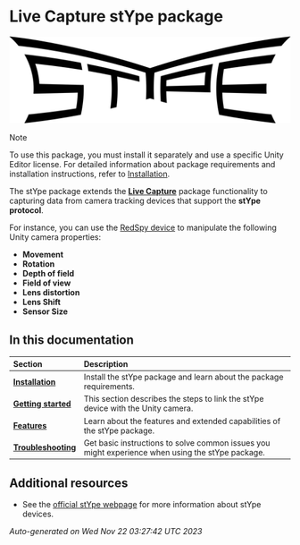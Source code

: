 # Live Capture stYpe package

![stYpe logo](Packages/com.unity.live-capture.stype/Documentation~/images/stype-logo-black.png)

>[!NOTE]
> To use this package, you must install it separately and use a specific Unity Editor license. For detailed information about package requirements and installation instructions, refer to [Installation](Packages/com.unity.live-capture.stype/Documentation~/installation.md).

The stYpe package extends the [**Live Capture**](https://docs.unity3d.com/Packages/com.unity.live-capture@latest) package functionality to capturing data from camera tracking devices that support the **stYpe protocol**.

For instance, you can use the [RedSpy device](https://www.stype.tv/redspy) to manipulate the following Unity camera properties:

- **Movement**
- **Rotation**
- **Depth of field**
- **Field of view**
- **Lens distortion**
- **Lens Shift**
- **Sensor Size**

## In this documentation

 | Section | Description |
 |:---|:---|
 | [**Installation**](Packages/com.unity.live-capture.stype/Documentation~/installation.md) | Install the stYpe package and learn about the package requirements. |
 | [**Getting started**](Packages/com.unity.live-capture.stype/Documentation~/getting-started.md) | This section describes the steps to link the stYpe device with the Unity camera. |
 | [**Features**](Packages/com.unity.live-capture.stype/Documentation~/features.md) | Learn about the features and extended capabilities of the stYpe package. |
 | [**Troubleshooting**](Packages/com.unity.live-capture.stype/Documentation~/troubleshooting.md) | Get basic instructions to solve common issues you might experience when using the stYpe package. |

## Additional resources

* See the [official stYpe webpage](https://www.stype.tv) for more information about stYpe devices.



*Auto-generated on Wed Nov 22 03:27:42 UTC 2023*
